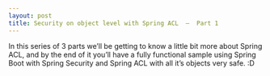 ```yaml
---
layout: post
title: Security on object level with Spring ACL  —  Part 1
---
```


In this series of 3 parts we’ll be getting to know a little bit more about Spring ACL, and by the end of it you’ll have a fully functional sample using Spring Boot with Spring Security and Spring ACL with all it’s objects very safe. :D
